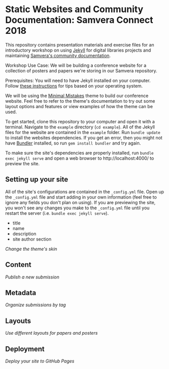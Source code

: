 # Static Websites and Community Documentation: Samvera Connect 2018

This repository contains presentation materials and exercise files for an introductory workshop on using [Jekyll](https://jekyllrb.com/) for digital libraries projects and maintaining [Samvera's community documentation](http://samvera.github.io/).

Workshop Use Case: We will be building a conference website for a collection of posters and papers we're storing in our Samvera repository.

Prerequisites: You will need to have Jekyll installed on your computer. Follow [these instructions](https://jekyllrb.com/docs/installation/) for tips based on your operating system.

We will be using the [Minimal Mistakes](https://mmistakes.github.io/minimal-mistakes/) theme to build our conference website. Feel free to refer to the theme's documentation to try out some layout options and features or view examples of how the theme can be used.  

To get started, clone this repository to your computer and open it with a terminal. Navigate to the `example` directory (`cd example`). All of the Jekyll files for the website are contained in the `example` folder. Run `bundle update` to install the websites dependencies. If you get an error, then you might not have [Bundler](https://bundler.io/) installed, so run `gem install bundler` and try again.

To make sure the site's dependencies are properly installed, run `bundle exec jekyll serve` and open a web browser to http://localhost:4000/ to preview the site.

## Setting up your site

All of the site's configurations are contained in the `_config.yml` file. Open up the `_config.yml` file and start adding in your own information (feel free to ignore any fields you don't plan on using). If you are previewing the site, you won't see any changes you make to the `_config.yml` file until you restart the server (i.e. `bundle exec jekyll serve`).

- title
- name
- description
- site author section

*Change the theme's skin*

## Content

*Publish a new submission*

## Metadata

*Organize submissions by tag*

## Layouts

*Use different layouts for papers and posters*

## Deployment

*Deploy your site to GitHub Pages*

